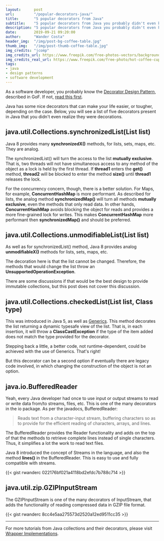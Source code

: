 ```yaml
---
layout:      post
url:         "/popular-decorators-java/"
title:       "5 popular decorators from Java"
subtitle:    "5 popular decorators from Java you probably didn't even know they were decorators"
description: "5 popular decorators from Java you probably didn't even know they were decorators"
date:        2019-09-21 09:20:00
author:      "Wander Costa"
header_img:  "/img/post-bg-coffee-table.jpg"
thumb_img:   "/img/post-thumb-coffee-table.jpg"
img_credits: "jcomp"
img_credits_url: https://www.freepik.com/free-photos-vectors/background
img_credits_real_url: https://www.freepik.com/free-photo/hot-coffee-cup-set-wooden-table_4666781.htm#page=2&query=coffee&position=20
tags:
- java
- design patterns
- software development
---
```


As a software developer, you probably know the [Decorator Design Pattern][decorator-wiki], described in GoF. If not, [read this first][decorator].

Java has some nice decorators that can make your life easier, or tougher, depending on the case. Below, you will see a list of five decorators present in Java that you didn't even realize they were decorations.


## java.util.Collections.synchronizedList(List<T> list)

Java 8 provides many **synchronizedX()** methods, for lists, sets, maps, etc. They are analog.

The synchronizedList() will turn the access to the list **mutually exclusive**. That is, two threads will not have simultaneous access to any method of the object as a lock is held by the first thread. If **thread1** enters the **get()** method, **thread2** will be blocked to enter the method **size()** until **thread1** releases the lock.

For the concurrency concern, though, there is a better solution. For Maps, for example, **ConcurrentHashMap** is more performant. As described for lists, the analog method **synchronizedMap()** will turn all methods **mutually exclusive**, even the methods that only read data. In other hands, **ConcurrentHashMap** avoids blocking the object for reads and provides a more fine-grained lock for writes. This makes **ConcurrentHashMap** more performant then **synchronizedMap()** and should be preferred.


## java.util.Collections.unmodifiableList(List<T> list)

As well as for synchronizedList() method, Java 8 provides analog **unmodifiableX()** methods for lists, sets, maps, etc.

The decoration here is that the list cannot be changed. Therefore, the methods that would change the list throw an **UnsupportedOperationException**.

There are some discussions if that would be the best design to provide immutable collections, but this post does not cover this discussion.


## java.util.Collections.checkedList(List<T> list, Class<T> type)

This was introduced in Java 5, as well as [Generics][generics]. This method decorates the list returning a dynamic typesafe view of the list. That is, in each insertion, it will throw a **ClassCastException** if the type of the item added does not match the type provided for the decorator.

Stepping back a little, a better code, not runtime-dependent, could be achieved with the use of Generics. That's right!

But this decorator can be a second option if eventually there are legacy code involved, in which changing the construction of the object is not an option.


## java.io.BufferedReader

Yeah, every Java developer had once to use input or output streams to read or write data from/to streams, files, etc. This is one of the many decorators in the io package. As per the javadocs, BufferedReader:

> Reads text from a character-input stream, buffering characters so as to provide for the efficient reading of characters, arrays, and lines.

The BufferedReader provides the Reader functionality and adds on the top of that the methods to retrieve complete lines instead of single characters. Thus, it simplifies a lot the work to read text files.

Java 8 introduced the concept of Streams in the language, and also the method **lines()** in the BufferedReader. This is easy to use and fully compatible with streams.

{{< gist rwanderc 022176bf021a4118bd2efdc7b788c714 >}}


## java.util.zip.GZIPInputStream

The GZIPInputStream is one of the many decorators of InputStream, that adds the functionality of reading compressed data in GZIP file format.

{{< gist rwanderc 8cc4e5aa275573d2520a12ed9511cc35 >}}


---


For more tutorials from Java collections and their decorators, please visit [Wrapper Implementations][wrapper-impl].


[decorator-wiki]:https://en.wikipedia.org/wiki/Decorator_pattern
[decorator]:/the-decorator-design-pattern-in-software-development/
[generics]:https://docs.oracle.com/javase/tutorial/java/generics/types.html
[wrapper-impl]:https://docs.oracle.com/javase/tutorial/collections/implementations/wrapper.html